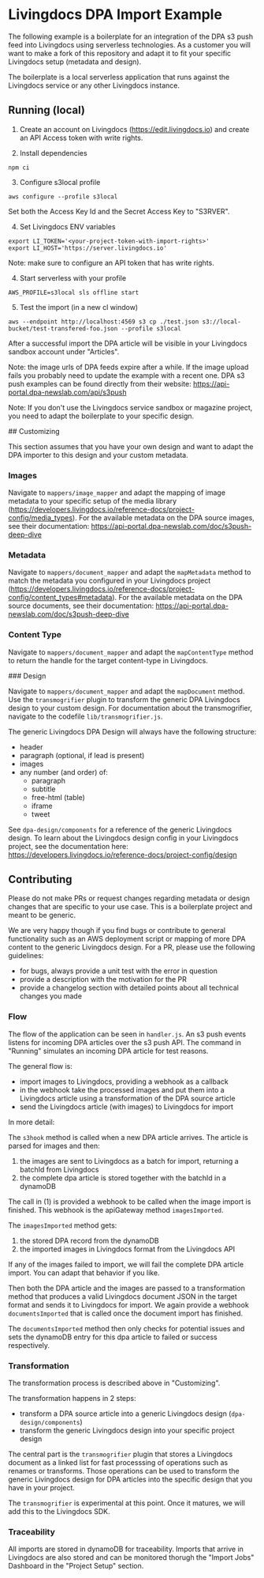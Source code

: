# Livingdocs DPA Import Example

The following example is a boilerplate for an integration of the DPA s3 push feed into Livingdocs using serverless technologies.
As a customer you will want to make a fork of this repository and adapt it to fit your specific Livingdocs setup (metadata and design).

The boilerplate is a local serverless application that runs against the Livingdocs service or any other Livingdocs instance.


## Running (local)

1. Create an account on Livingdocs (https://edit.livingdocs.io) and create an API Access token with write rights.

2. Install dependencies
```
npm ci
```

3. Configure s3local profile
```
aws configure --profile s3local
```

Set both the Access Key Id and the Secret Access Key to "S3RVER".

4. Set Livingdocs ENV variables
```
export LI_TOKEN='<your-project-token-with-import-rights>'
export LI_HOST='https://server.livingdocs.io'
```

Note: make sure to configure an API token that has write rights.

4. Start serverless with your profile
```
AWS_PROFILE=s3local sls offline start
```

5. Test the import (in a new cl window)
```
aws --endpoint http://localhost:4569 s3 cp ./test.json s3://local-bucket/test-transfered-foo.json --profile s3local
```

After a successful import the DPA article will be visible in your Livingdocs sandbox account under "Articles".

Note: the image urls of DPA feeds expire after a while. If the image upload fails you probably need to update the example with a recent one. DPA s3 push examples can be found directly from their website: https://api-portal.dpa-newslab.com/api/s3push

Note: If you don't use the Livingdocs service sandbox or magazine project, you need to adapt the boilerplate to your specific design.

## Customizing

This section assumes that you have your own design and want to adapt the DPA importer to this design and your custom metadata.

### Images

Navigate to `mappers/image_mapper` and adapt the mapping of image metadata to your specific setup of the media library (https://developers.livingdocs.io/reference-docs/project-config/media_types).
For the available metadata on the DPA source images, see their documentation: https://api-portal.dpa-newslab.com/doc/s3push-deep-dive

### Metadata

Navigate to `mappers/document_mapper` and adapt the `mapMetadata` method to match the metadata you configured in your Livingdocs project (https://developers.livingdocs.io/reference-docs/project-config/content_types#metadata).
For the available metadata on the DPA source documents, see their documentation: https://api-portal.dpa-newslab.com/doc/s3push-deep-dive

### Content Type

Navigate to `mappers/document_mapper` and adapt the `mapContentType` method to return the handle for the target content-type in Livingdocs.

### Design

Navigate to `mappers/document_mapper` and adapt the `mapDocument` method. Use the `transmogrifier` plugin to transform the generic DPA Livingdocs design to your custom design. For documentation about the transmogrifier, navigate to the codefile `lib/transmogrifier.js`.

The generic Livingdocs DPA Design will always have the following structure:
- header
- paragraph (optional, if lead is present)
- images
- any number (and order) of:
  - paragraph
  - subtitle
  - free-html (table)
  - iframe
  - tweet

See `dpa-design/components` for a reference of the generic Livingdocs design.
To learn about the Livingdocs design config in your Livingdocs project, see the documentation here: https://developers.livingdocs.io/reference-docs/project-config/design

## Contributing

Please do not make PRs or request changes regarding metadata or design changes that are specific to your use case. This is a  boilerplate project and meant to be generic.

We are very happy though if you find bugs or contribute to general functionality such as an AWS deployment script or mapping of more DPA content to the generic Livingdocs design. For a PR, please use the following guidelines:
- for bugs, always provide a unit test with the error in question
- provide a description with the motivation for the PR
- provide a changelog section with detailed points about all technical changes you made


### Flow

The flow of the application can be seen in `handler.js`.
An s3 push events listens for incoming DPA articles over the s3 push API. The command in "Running" simulates an incoming DPA article for test reasons.

The general flow is:
- import images to Livingdocs, providing a webhook as a callback
- in the webhook take the processed images and put them into a Livingdocs article using a transformation of the DPA source article
- send the Livingdocs article (with images) to Livingdocs for import

In more detail:

The `s3hook` method is called when a new DPA article arrives. The article is parsed for images and then:
1. the images are sent to Livingdocs as a batch for import, returning a batchId from Livingdocs
2. the complete dpa article is stored together with the batchId in a dynamoDB

The call in (1) is provided a webhook to be called when the image import is finished. This webhook is the apiGateway method `imagesImported`.

The `imagesImported` method gets:
1. the stored DPA record from the dynamoDB
2. the imported images in Livingdocs format from the Livingdocs API

If any of the images failed to import, we will fail the complete DPA article import. You can adapt that behavior if you like.

Then both the DPA article and the images are passed to a transformation method that produces a valid Livingdocs document JSON in the target format and sends it to Livingdocs for import. We again provide a webhook `documentsImported` that is called once the document import has finished.

The `documentsImported` method then only checks for potential issues and sets the dynamoDB entry for this dpa article to failed or success respectively.

### Transformation

The transformation process is described above in "Customizing".

The transformation happens in 2 steps:
- transform a DPA source article into a generic Livingdocs design (`dpa-design/components`)
- transform the generic Livingdocs design into your specific project design

The central part is the `transmogrifier` plugin that stores a Livingdocs document as a linked list for fast processsing of operations such as renames or transforms. Those operations can be used to transform the generic Livingdocs design for DPA articles into the specific design that you have in your project.

The `transmogrifier` is experimental at this point. Once it matures, we will add this to the Livingdocs SDK.

### Traceability

All imports are stored in dynamoDB for traceability.
Imports that arrive in Livingdocs are also stored and can be monitored thorugh the "Import Jobs" Dashboard in the "Project Setup" section.

